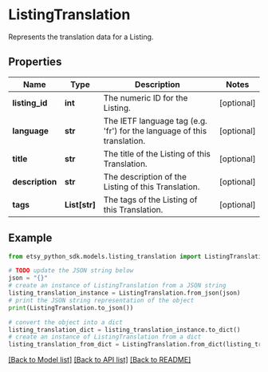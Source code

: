 # ListingTranslation

Represents the translation data for a Listing.

## Properties

Name | Type | Description | Notes
------------ | ------------- | ------------- | -------------
**listing_id** | **int** | The numeric ID for the Listing. | [optional] 
**language** | **str** | The IETF language tag (e.g. &#39;fr&#39;) for the language of this translation. | [optional] 
**title** | **str** | The title of the Listing of this Translation. | [optional] 
**description** | **str** | The description of the Listing of this Translation. | [optional] 
**tags** | **List[str]** | The tags of the Listing of this Translation. | [optional] 

## Example

```python
from etsy_python_sdk.models.listing_translation import ListingTranslation

# TODO update the JSON string below
json = "{}"
# create an instance of ListingTranslation from a JSON string
listing_translation_instance = ListingTranslation.from_json(json)
# print the JSON string representation of the object
print(ListingTranslation.to_json())

# convert the object into a dict
listing_translation_dict = listing_translation_instance.to_dict()
# create an instance of ListingTranslation from a dict
listing_translation_from_dict = ListingTranslation.from_dict(listing_translation_dict)
```
[[Back to Model list]](../README.md#documentation-for-models) [[Back to API list]](../README.md#documentation-for-api-endpoints) [[Back to README]](../README.md)


